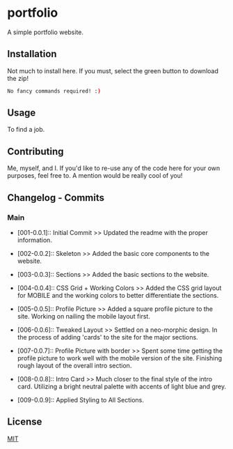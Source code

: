 # portfolio

A simple portfolio website.

## Installation

Not much to install here. If you must, select the green button to download the zip!

```bash
No fancy commands required! :)
```

## Usage

To find a job.

## Contributing

Me, myself, and I. If you'd like to re-use any of the code here for your own purposes, feel free to. A mention would be really cool of you!

## Changelog - Commits

### Main
- [001-0.0.1]:: Initial Commit >> Updated the readme with the proper information.
- [002-0.0.2]:: Skeleton >> Added the basic core components to the website.
- [003-0.0.3]:: Sections >> Added the basic sections to the website.
- [004-0.0.4]:: CSS Grid + Working Colors >> Added the CSS grid layout for MOBILE and the working colors to better differentiate the sections.

- [005-0.0.5]:: Profile Picture >> Added a square profile picture to the site. Working on nailing the mobile layout first.
- [006-0.0.6]:: Tweaked Layout >> Settled on a neo-morphic design. In the process of adding 'cards' to the site for the major sections.
- [007-0.0.7]:: Profile Picture with border >> Spent some time getting the profile picture to work well with the mobile version of the site. Finishing rough layout of the overall intro section.
- [008-0.0.8]:: Intro Card >> Much closer to the final style of the intro card. Utilizing a bright neutral palette with accents of light blue and grey.
- [009-0.0.9]:: Applied Styling to All Sections.



## License
[MIT](https://choosealicense.com/licenses/mit/)
